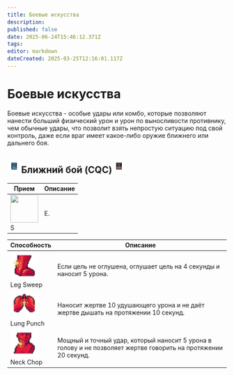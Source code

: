 ```yaml
---
title: Боевые искусства
description: 
published: false
date: 2025-06-24T15:46:12.371Z
tags: 
editor: markdown
dateCreated: 2025-03-25T12:16:01.117Z
---
```


<h1>Боевые искусства</h1>
Боевые искусства - особые удары или комбо, которые позволяют нанести больший физический урон и урон по выносливости противнику, чем обычные удары, что позволит взять непростую ситуацию под свой контроль, даже если враг имеет какое-либо оружие ближнего или дальнего боя.
<h2><img src="/roles/command/maid/manual_nt.png">Ближний бой (CQC)<img src="/guides/cqc/cqcsyndi.png"></h2>


<center>
<table class="com">
<thead>
<tr>
<th>Прием</th>
<th>Описание</th>
</tr></thead>
<tr>
<td><img src="" width="64" height="64"><br>S</td>
<td>Е.</td>
</tr>
</table></center>

<center>
<table class="sb">
<thead>
<tr>
<th>Способность</th>
<th>Описание</th>
</tr></thead>
<tr>
<td><img src="/guides/cqc/legsweep.png" width="64" height="64"><br> Leg Sweep</td>
<td>Если цель не оглушена, оглушает цель на 4 секунды и наносит 5 урона.</td>
</tr>
<tr>
<td><img src="/guides/cqc/lungpunch.png" width="64" height="64"><br> Lung Punch</td>
<td>Наносит жертве 10 удушающего урона и не даёт жертве дышать на протяжении 10 секунд.</td>
</tr>
<tr>
<td><img src="/guides/cqc/neckchop.png" width="64" height="64"><br>Neck Chop</td>
<td>Мощный и точный удар, который наносит 5 урона в голову и не позволяет жертве говорить на протяжении 20 секунд.</td>
</tr>
</table></center>